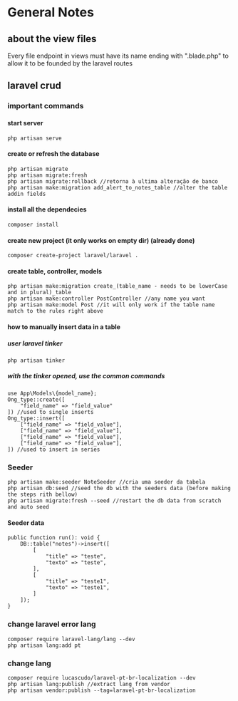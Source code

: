 # General Notes

## about the view files

Every file endpoint in views must have its name ending with ".blade.php" to allow it to be founded by the laravel routes

## laravel crud

### important commands

#### start server
    php artisan serve

#### create or refresh the database
    php artisan migrate
    php artisan migrate:fresh
    php artisan migrate:rollback //retorna à ultima alteração de banco
    php artisan make:migration add_alert_to_notes_table //alter the table addin fields

#### install all the dependecies
    composer install

#### create new project (it only works on empty dir) (already done)
    composer create-project laravel/laravel .

#### create table, controller, models
    php artisan make:migration create_(table_name - needs to be lowerCase and in plural)_table
    php artisan make:controller PostController //any name you want
    php artisan make:model Post //it will only work if the table name match to the rules right above

#### how to manually insert data in a table
##### user laravel tinker
    php artisan tinker

##### with the tinker opened, use the common commands
    use App\Models\{model_name};
    Ong_type::create([
        "field_name" => "field_value"
    ]) //used to single inserts
    Ong_type::insert([
        ["field_name" => "field_value"],
        ["field_name" => "field_value"],
        ["field_name" => "field_value"],
        ["field_name" => "field_value"],
    ]) //used to insert in series

### Seeder

    php artisan make:seeder NoteSeeder //cria uma seeder da tabela
    php artisan db:seed //seed the db with the seeders data (before making the steps rith bellow)
    php artisan migrate:fresh --seed //restart the db data from scratch and auto seed

#### Seeder data

    public function run(): void {
        DB::table("notes")->insert([
            [
                "title" => "teste",
                "texto" => "teste",
            ],
            [
                "title" => "teste1",
                "texto" => "teste1",
            ]
        ]);
    }

### change laravel error lang

    composer require laravel-lang/lang --dev
    php artisan lang:add pt

### change lang

    composer require lucascudo/laravel-pt-br-localization --dev
    php artisan lang:publish //extract lang from vendor
    php artisan vendor:publish --tag=laravel-pt-br-localization
